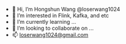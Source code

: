 - 👋 Hi, I’m Hongshun Wang @loserwang1024
- 👀 I’m interested in Flink, Kafka, and etc
- 🌱 I’m currently learning ...
- 💞️ I’m looking to collaborate on ...
- 📫 loserwang1024@gmail.com

<!---
loserwang1024/loserwang1024 is a ✨ special ✨ repository because its `README.md` (this file) appears on your GitHub profile.
You can click the Preview link to take a look at your changes.
--->
